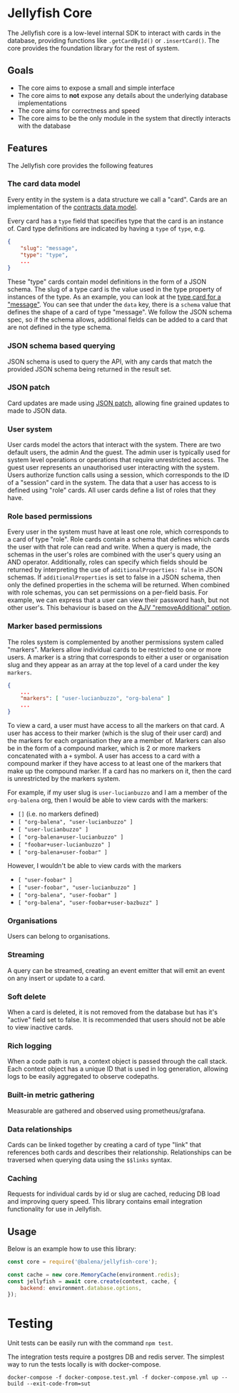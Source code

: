 # Jellyfish Core

The Jellyfish core is a low-level internal SDK to interact with cards in the
database, providing functions like `.getCardById()` or `.insertCard()`. The
core provides the foundation library for the rest of system.

## Goals

- The core aims to expose a small and simple interface
- The core aims to **not** expose any details about the underlying database
  implementations
- The core aims for correctness and speed
- The core aims to be the only module in the system that directly interacts
  with the database

## Features

The Jellyfish core provides the following features

### The card data model

Every entity in the system is a data structure we call
a "card". Cards are an implementation of the [contracts data model](https://github.com/balena-io/balena/pull/1002).

Every card has a `type` field that specifies type that the card is an instance
of. Card type definitions are indicated by having a `type` of `type`, e.g.

```json
{
	"slug": "message",
	"type": "type",
	...
}
```

These "type" cards contain model definitions in the form of a JSON schema. The
slug of a type card is the value used in the type property of instances of the
type.
As an example, you can look at the [type card for a "message"](https://github.com/product-os/jellyfish-plugin-default/blob/master/lib/cards/contrib/message.json). You can see that under the `data` key, there is a `schema` value that defines the shape of a card of type "message".
We follow the JSON schema spec, so if the schema allows, additional fields can
be added to a card that are not defined in the type schema.

### JSON schema based querying

JSON schema is used to query the API, with any cards that match the provided JSON
schema being returned in the result set.

### JSON patch

Card updates are made using [JSON patch](http://jsonpatch.com/), allowing fine
grained updates to made to JSON data.

### User system

User cards model the actors that interact with the system.
There are two default users, the admin And the guest. The admin user is typically used for system level operations or operations that require unrestricted access. The guest user represents an unauthorised user interacting with the system. Users authorize function calls using a session, which corresponds to the ID of a "session" card in the system.
The data that a user has access to is defined using "role" cards. All user cards
define a list of roles that they have.

### Role based permissions

Every user in the system must have at least one role, which corresponds to a card
of type "role". Role cards contain a schema that defines which cards the user
with that role can read and write.
When a query is made, the schemas in the user's roles are combined
with the user's query using an AND operator.
Additionally, roles can specify which fields should be returned by interpreting the use of
`additionalProperties: false` in JSON schemas. If `additionalProperties` is set
to false in a JSON schema, then only the defined properties in the schema will be returned.
When combined with role schemas, you can set permissions on a per-field basis.
For example, we can express that a user can view their password hash, but
not other user's.
This behaviour is based on the [AJV "removeAdditional" option](https://ajv.js.org/#filtering-data).

### Marker based permissions

The roles system is complemented by another permissions system called "markers".
Markers allow individual cards to be restricted to one or more users. A marker
is a string that corresponds to either a user or organisation slug and they
appear as an array at the top level of a card under the key `markers`.

```json
{
	...
	"markers": [ "user-lucianbuzzo", "org-balena" ]
	...
}
```

To view a card, a user must have access to all the markers on that card. A user
has access to their marker (which is the slug of their user card) and the
markers for each organisation they are a member of. Markers can also be in the
form of a compound marker, which is 2 or more markers concatenated with a `+`
symbol. A user has access to a card with a compound marker if they have access
to at least one of the markers that make up the compound marker.
If a card has no markers on it, then the card is unrestricted by the markers system.

For example, if my user slug is `user-lucianbuzzo` and I am a member of the `org-balena` org, then I would be able to
view cards with the markers:

- `[]` (i.e. no markers defined)
- `[ "org-balena", "user-lucianbuzzo" ]`
- `[ "user-lucianbuzzo" ]`
- `[ "org-balena+user-lucianbuzzo" ]`
- `[ "foobar+user-lucianbuzzo" ]`
- `[ "org-balena+user-foobar" ]`

However, I wouldn't be able to view cards with the markers

- `[ "user-foobar" ]`
- `[ "user-foobar", "user-lucianbuzzo" ]`
- `[ "org-balena", "user-foobar" ]`
- `[ "org-balena", "user-foobar+user-bazbuzz" ]`

### Organisations

Users can belong to organisations.

### Streaming

A query can be streamed, creating an event emitter that will emit an event on any insert or update to a card.

### Soft delete

When a card is deleted, it is not removed from the database but has it's "active" field set to false. It is recommended that users should not be able to view inactive cards.

### Rich logging

When a code path is run, a context object is passed through the call stack. Each context object has a unique ID that is used in log generation, allowing logs to be easily aggregated to observe codepaths.

### Built-in metric gathering

Measurable are gathered and observed using prometheus/grafana.

### Data relationships

Cards can be linked together by creating a card of type "link" that references both cards and describes their relationship. Relationships can be traversed when querying data using the `$$links` syntax.

### Caching

Requests for individual cards by id or slug are cached, reducing DB load and
improving query speed.
This library contains email integration functionality for use in Jellyfish.

## Usage

Below is an example how to use this library:

```js
const core = require('@balena/jellyfish-core');

const cache = new core.MemoryCache(environment.redis);
const jellyfish = await core.create(context, cache, {
	backend: environment.database.options,
});
```

# Testing

Unit tests can be easily run with the command `npm test`.

The integration tests require a postgres DB and redis server. The simplest way to run the tests locally is with docker-compose.

```
docker-compose -f docker-compose.test.yml -f docker-compose.yml up --build --exit-code-from=sut
```
